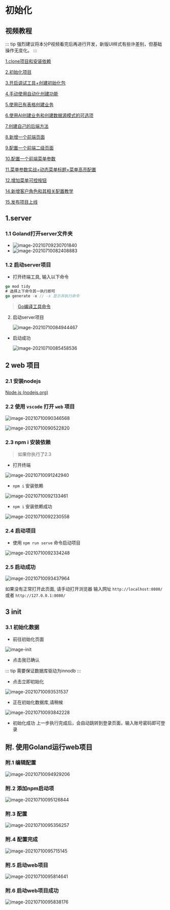 # 初始化

## 视频教程

::: tip
强烈建议将本分P视频看完后再进行开发，新版UI样式有些许差别，但基础操作无变化。
:::

[1.clone项目和安装依赖](https://www.bilibili.com/video/BV1jx4y1s7xx)

[2.初始化项目](https://www.bilibili.com/video/BV1sr421K7sv)

[3.开启调试工具+创建初始化包](https://www.bilibili.com/video/BV1iH4y1c7Na)

[4.手动使用自动化创建功能](https://www.bilibili.com/video/BV1UZ421T7fV)

[5.使用已有表格创建业务](https://www.bilibili.com/video/BV1NE4m1977s)

[6.使用AI创建业务和创建数据源模式的可选项](https://www.bilibili.com/video/BV17i421a7DE)

[7.创建自己的后端方法](https://www.bilibili.com/video/BV1Yw4m1k7fg)

[8.新增一个前端页面](https://www.bilibili.com/video/BV12y411i7oE)

[9.配置一个前端二级页面](https://www.bilibili.com/video/BV1ZM4m1y7i3)

[10.配置一个前端菜单参数](https://www.bilibili.com/video/BV1WS42197DZ)

[11.菜单参数实战+动态菜单标题+菜单高亮配置](https://www.bilibili.com/video/BV1NE4m1979c)

[12.增加菜单可控按钮](https://www.bilibili.com/video/BV1Sw4m1k746)

[14.新增客户角色和其相关配置教学](https://www.bilibili.com/video/BV1Ki421a7X2)

[15.发布项目上线](https://www.bilibili.com/video/BV1Lx4y1s77D)

## 1.server

### 1.1 Goland打开server文件夹

- ![image-20210709230701840](/first/image-20210709230701840.png)
- ![image-20210710082408883](/first/image-20210710082408883.png)

### 1.2 启动server项目

- 打开终端工具, 输入以下命令

```go
go mod tidy
# 选择上下命令其一执行即可
go generate -x // -x 显示并执行命令
```

> [Go编译工具命令](https://www.cnblogs.com/binHome/p/14845617.html)

2. 启动server项目

   ![image-20210710084944467](/first/image-20210710084944467.png)

- 启动成功

  ![image-20210710085458536](/first/image-20210710085458536.png)


## 2 web 项目

### 2.1 安装nodejs

[Node.js (nodejs.org)](https://nodejs.org/zh-cn/)

### 2.2 使用 `vscode` 打开 `web` 项目

![image-20210710090346568](/first/image-20210710090346568.png)

![image-20210710090522820](/first/image-20210710090522820.png)

### 2.3 npm i 安装依赖

> 如果你执行了2.3

- 打开终端

![image-20210710091242940](/first/image-20210710091242940.png)

- `npm i` 安装依赖

![image-20210710092133461](/first/image-20210710092133461.png)

- `npm i` 安装依赖成功

![image-20210710092230558](/first/image-20210710092230558.png)

### 2.4 启动项目

- 使用 `npm run serve` 命令启动项目

![image-20210710092334248](/first/image-20210710092334248.png)

### 2.5 启动成功

![image-20210710093437964](/first/image-20210710093437964.png)

如果没有正常打开此页面, 请手动打开浏览器 输入网址 `http://localhost:8080/` 或者 `http://127.0.0.1:8080/`


## 3 init

### 3.1 初始化数据

- 前往初始化页面

![image-init](/first/image-init.png)

- 点击我已确认

::: tip
需要保证数据库驱动为innodb
:::

- 点击立即初始化

![image-20210710093531537](/first/image-20210710093531537.png)

- 正在初始化数据库,请稍候

![image-20210710093842228](/first/image-20210710093842228.png)

- 初始化成功
上一步执行完成后，会自动跳转到登录页面，输入账号密码即可登录

## 附. 使用Goland运行web项目

### 附.1 编辑配置

![image-20210710094929206](/first/image-20210710094929206.png)

### 附.2 添加npm启动项

![image-20210710095126844](/first/image-20210710095126844.png)

### 附.3 配置

![image-20210710095356257](/first/image-20210710095356257.png)

### 附.4 配置完成

![image-20210710095715145](/first/image-20210710095715145.png)

### 附.5 启动web项目

![image-20210710095814641](/first/image-20210710095814641.png)

### 附.6 启动web项目成功

![image-20210710095838176](/first/image-20210710095838176.png)
